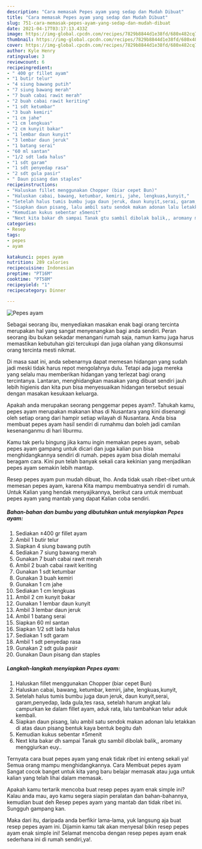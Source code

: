 ```yaml
---
description: "Cara memasak Pepes ayam yang sedap dan Mudah Dibuat"
title: "Cara memasak Pepes ayam yang sedap dan Mudah Dibuat"
slug: 751-cara-memasak-pepes-ayam-yang-sedap-dan-mudah-dibuat
date: 2021-04-17T03:17:13.433Z
image: https://img-global.cpcdn.com/recipes/7829b8844d1e38fd/680x482cq70/pepes-ayam-foto-resep-utama.jpg
thumbnail: https://img-global.cpcdn.com/recipes/7829b8844d1e38fd/680x482cq70/pepes-ayam-foto-resep-utama.jpg
cover: https://img-global.cpcdn.com/recipes/7829b8844d1e38fd/680x482cq70/pepes-ayam-foto-resep-utama.jpg
author: Kyle Henry
ratingvalue: 3
reviewcount: 6
recipeingredient:
- " 400 gr fillet ayam"
- "1 butir telur"
- "4 siung bawang putih"
- "7 siung bawang merah"
- "7 buah cabai rawit merah"
- "2 buah cabai rawit keriting"
- "1 sdt ketumbar"
- "3 buah kemiri"
- "1 cm jahe"
- "1 cm lengkuas"
- "2 cm kunyit bakar"
- "1 lembar daun kunyit"
- "3 lembar daun jeruk"
- "1 batang serai"
- "60 ml santan"
- "1/2 sdt lada halus"
- "1 sdt garam"
- "1 sdt penyedap rasa"
- "2 sdt gula pasir"
- " Daun pisang dan staples"
recipeinstructions:
- "Haluskan fillet menggunakan Chopper (biar cepet Bun)"
- "Haluskan cabai, bawang, ketumbar, kemiri, jahe, lengkuas,kunyit,"
- "Setelah halus tumis bumbu juga daun jeruk, daun kunyit,serai, garam,penyedap, lada gula,tes rasa, setelah harum angkat lalu campurkan ke dalam fillet ayam, aduk rata, lalu tambahkan telur aduk kembali."
- "Siapkan daun pisang, lalu ambil satu sendok makan adonan lalu letakkan di atas daun pisang bentuk kaya bentuk begitu dah"
- "Kemudian kukus sebentar ±5menit"
- "Next kita bakar dh sampai Tanak gtu sambil dibolak balik,, aromany menggiurkan euy.."
categories:
- Resep
tags:
- pepes
- ayam

katakunci: pepes ayam 
nutrition: 289 calories
recipecuisine: Indonesian
preptime: "PT16M"
cooktime: "PT58M"
recipeyield: "1"
recipecategory: Dinner

---
```



![Pepes ayam](https://img-global.cpcdn.com/recipes/7829b8844d1e38fd/680x482cq70/pepes-ayam-foto-resep-utama.jpg)

Sebagai seorang ibu, menyediakan masakan enak bagi orang tercinta merupakan hal yang sangat menyenangkan bagi anda sendiri. Peran seorang ibu bukan sekadar menangani rumah saja, namun kamu juga harus memastikan kebutuhan gizi tercukupi dan juga olahan yang dikonsumsi orang tercinta mesti nikmat.

Di masa  saat ini, anda sebenarnya dapat memesan hidangan yang sudah jadi meski tidak harus repot mengolahnya dulu. Tetapi ada juga mereka yang selalu mau memberikan hidangan yang terlezat bagi orang tercintanya. Lantaran, menghidangkan masakan yang dibuat sendiri jauh lebih higienis dan kita pun bisa menyesuaikan hidangan tersebut sesuai dengan masakan kesukaan keluarga. 



Apakah anda merupakan seorang penggemar pepes ayam?. Tahukah kamu, pepes ayam merupakan makanan khas di Nusantara yang kini disenangi oleh setiap orang dari hampir setiap wilayah di Nusantara. Anda bisa membuat pepes ayam hasil sendiri di rumahmu dan boleh jadi camilan kesenanganmu di hari liburmu.

Kamu tak perlu bingung jika kamu ingin memakan pepes ayam, sebab pepes ayam gampang untuk dicari dan juga kalian pun bisa menghidangkannya sendiri di rumah. pepes ayam bisa diolah memalui beragam cara. Kini pun telah banyak sekali cara kekinian yang menjadikan pepes ayam semakin lebih mantap.

Resep pepes ayam pun mudah dibuat, lho. Anda tidak usah ribet-ribet untuk memesan pepes ayam, karena Kita mampu membuatnya sendiri di rumah. Untuk Kalian yang hendak menyajikannya, berikut cara untuk membuat pepes ayam yang mantab yang dapat Kalian coba sendiri.

<!--inarticleads1-->

##### Bahan-bahan dan bumbu yang dibutuhkan untuk menyiapkan Pepes ayam:

1. Sediakan  ±400 gr fillet ayam
1. Ambil 1 butir telur
1. Siapkan 4 siung bawang putih
1. Sediakan 7 siung bawang merah
1. Gunakan 7 buah cabai rawit merah
1. Ambil 2 buah cabai rawit keriting
1. Gunakan 1 sdt ketumbar
1. Gunakan 3 buah kemiri
1. Gunakan 1 cm jahe
1. Sediakan 1 cm lengkuas
1. Ambil 2 cm kunyit bakar
1. Gunakan 1 lembar daun kunyit
1. Ambil 3 lembar daun jeruk
1. Ambil 1 batang serai
1. Siapkan 60 ml santan
1. Siapkan 1/2 sdt lada halus
1. Sediakan 1 sdt garam
1. Ambil 1 sdt penyedap rasa
1. Gunakan 2 sdt gula pasir
1. Gunakan  Daun pisang dan staples




<!--inarticleads2-->

##### Langkah-langkah menyiapkan Pepes ayam:

1. Haluskan fillet menggunakan Chopper (biar cepet Bun)
1. Haluskan cabai, bawang, ketumbar, kemiri, jahe, lengkuas,kunyit,
1. Setelah halus tumis bumbu juga daun jeruk, daun kunyit,serai, garam,penyedap, lada gula,tes rasa, setelah harum angkat lalu campurkan ke dalam fillet ayam, aduk rata, lalu tambahkan telur aduk kembali.
1. Siapkan daun pisang, lalu ambil satu sendok makan adonan lalu letakkan di atas daun pisang bentuk kaya bentuk begitu dah
1. Kemudian kukus sebentar ±5menit
1. Next kita bakar dh sampai Tanak gtu sambil dibolak balik,, aromany menggiurkan euy..




Ternyata cara buat pepes ayam yang enak tidak ribet ini enteng sekali ya! Semua orang mampu menghidangkannya. Cara Membuat pepes ayam Sangat cocok banget untuk kita yang baru belajar memasak atau juga untuk kalian yang telah lihai dalam memasak.

Apakah kamu tertarik mencoba buat resep pepes ayam enak simple ini? Kalau anda mau, ayo kamu segera siapin peralatan dan bahan-bahannya, kemudian buat deh Resep pepes ayam yang mantab dan tidak ribet ini. Sungguh gampang kan. 

Maka dari itu, daripada anda berfikir lama-lama, yuk langsung aja buat resep pepes ayam ini. Dijamin kamu tak akan menyesal bikin resep pepes ayam enak simple ini! Selamat mencoba dengan resep pepes ayam enak sederhana ini di rumah sendiri,ya!.

